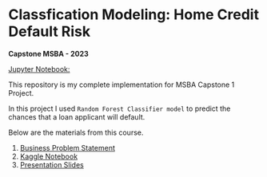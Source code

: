 # Classfication Modeling: Home Credit Default Risk
**Capstone MSBA - 2023**

[Jupyter Notebook:](https://bvasherchan.github.io/capstone_repo/)

This repository is my complete implementation for MSBA Capstone 1 Project.

In this project I used ```Random Forest Classifier model``` to predict the chances that a loan applicant will default.

Below are the materials from this course.

1. [Business Problem Statement](https://github.com/bvasherchan/bvasherchan/blob/main/Business%20Problem%20Statement.docx)
2. [Kaggle Notebook](https://www.kaggle.com/code/bivasherchan/home-credit-risk-notebook)
3. [Presentation Slides](https://github.com/bvasherchan/bvasherchan/blob/main/IS%206812%20-%20Capstone%20Presentation%20PZ%20-%204.8.23.pptx)


